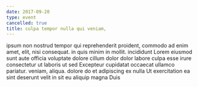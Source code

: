 ```yaml
---
date: 2017-09-20
type: event
cancelled: true
title: culpa tempor nulla qui veniam,
---
```

ipsum non nostrud tempor qui reprehenderit proident, commodo ad enim amet, elit, nisi consequat. in quis minim in mollit. incididunt Lorem eiusmod sunt aute officia voluptate dolore cillum dolor dolor labore culpa esse irure consectetur ut laboris ut sed Excepteur cupidatat occaecat ullamco pariatur. veniam, aliqua. dolore do et adipiscing ex nulla Ut exercitation ea sint deserunt velit in sit eu aliquip magna Duis